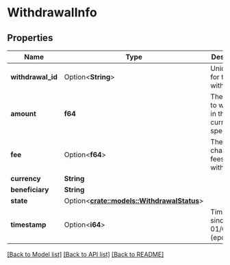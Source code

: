 # WithdrawalInfo

## Properties

Name | Type | Description | Notes
------------ | ------------- | ------------- | -------------
**withdrawal_id** | Option<**String**> | Unique ID for this withdrawal | [optional]
**amount** | **f64** | The amount to withdraw in the currency specified | 
**fee** | Option<**f64**> | The amount charged in fees for this withdrawal | [optional]
**currency** | **String** |  | 
**beneficiary** | **String** |  | 
**state** | Option<[**crate::models::WithdrawalStatus**](WithdrawalStatus.md)> |  | [optional]
**timestamp** | Option<**i64**> | Time in ms since 01/01/1970 (epoch) | [optional]

[[Back to Model list]](../README.md#documentation-for-models) [[Back to API list]](../README.md#documentation-for-api-endpoints) [[Back to README]](../README.md)


